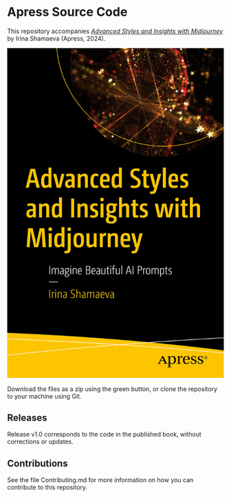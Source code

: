 # Apress Source Code

This repository accompanies [*Advanced Styles and Insights with Midjourney*](https://link.springer.com/book/9798868803352) by Irina Shamaeva (Apress, 2024).

[comment]: #cover
![Cover image](979-8-8688-0335-2.jpg)

Download the files as a zip using the green button, or clone the repository to your machine using Git.

## Releases

Release v1.0 corresponds to the code in the published book, without corrections or updates.

## Contributions

See the file Contributing.md for more information on how you can contribute to this repository.